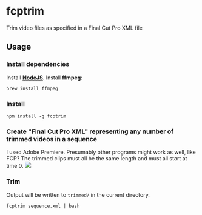 # fcptrim
Trim video files as specified in a Final Cut Pro XML file

## Usage

### Install dependencies
Install **[NodeJS](http://nodejs.org)**. Install **ffmpeg**:

```
brew install ffmpeg
```

### Install
```
npm install -g fcptrim
```

### Create "Final Cut Pro XML" representing any number of trimmed videos in a sequence
I used Adobe Premiere. Presumably other programs might work as well, like FCP? The trimmed clips must all be the same length and must all start at time 0.
![](https://cdn-images-1.medium.com/max/1000/1*lBREykmkCRjbMOfxLsUEAA.png)

### Trim
Output will be written to `trimmed/` in the current directory.

```
fcptrim sequence.xml | bash
```